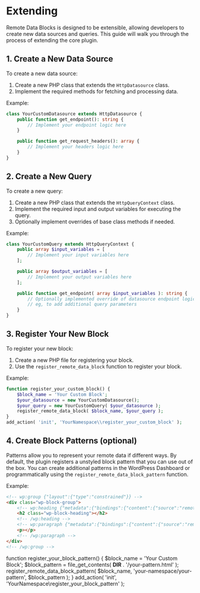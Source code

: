 # Extending

Remote Data Blocks is designed to be extensible, allowing developers to create new data sources and queries. This guide will walk you through the process of extending the core plugin.

## 1. Create a New Data Source

To create a new data source:

1. Create a new PHP class that extends the `HttpDatasource` class.
2. Implement the required methods for fetching and processing data.

Example:

```php
class YourCustomDatasource extends HttpDatasource {
	public function get_endpoint(): string {
        // Implement your endpoint logic here
	}

	public function get_request_headers(): array {
        // Implement your headers logic here
	}
}
```

## 2. Create a New Query

To create a new query:

1. Create a new PHP class that extends the `HttpQueryContext` class.
2. Implement the required input and output variables for executing the query.
3. Optionally implement overrides of base class methods if needed.

Example:

```php
class YourCustomQuery extends HttpQueryContext {
    public array $input_variables = [
        // Implement your input variables here
    ];

    public array $output_variables = [
        // Implement your output variables here
    ];

    public function get_endpoint( array $input_variables ): string {
        // Optionally implemented override of datasource endpoint logic here
        // eg, to add additional query parameters
    }
}
```

## 3. Register Your New Block

To register your new block:

1. Create a new PHP file for registering your block.
2. Use the `register_remote_data_block` function to register your block.

Example:

```php
function register_your_custom_block() {
    $block_name = 'Your Custom Block';
    $your_datasource = new YourCustomDatasource();
    $your_query = new YourCustomQuery( $your_datasource );
    register_remote_data_block( $block_name, $your_query );
}
add_action( 'init', 'YourNamespace\\register_your_custom_block' );
```

## 4. Create Block Patterns (optional)

Patterns allow you to represent your remote data if different ways. By default, the plugin registers a unstyled block pattern that you can use out of the box. You can create additional patterns in the WordPress Dashboard or programmatically using the `register_remote_data_block_pattern` function.

Example:

```html
<!-- wp:group {"layout":{"type":"constrained"}} -->
<div class="wp-block-group">
	<!-- wp:heading {"metadata":{"bindings":{"content":{"source":"remote-data/binding","args":{"field":"title"}}}}} -->
	<h2 class="wp-block-heading"></h2>
	<!-- /wp:heading -->
	<!-- wp:paragraph {"metadata":{"bindings":{"content":{"source":"remote-data/binding","args":{"field":"description"}}}}} -->
	<p></p>
	<!-- /wp:paragraph -->
</div>
<!-- /wp:group -->
```

function register_your_block_pattern() {
    $block_name = 'Your Custom Block';
    $block_pattern = file_get_contents( __DIR__ . '/your-pattern.html' );
    register_remote_data_block_pattern( $block_name, 'your-namespace/your-pattern', $block_pattern );
}
add_action( 'init', 'YourNamespace\\register_your_block_pattern' );

